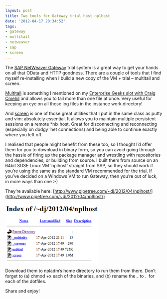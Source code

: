 ```yaml
---
layout: post
title: Two tools for Gateway trial host nplhost
date: '2012-04-17 20:34:52'
tags:
- gateway
- multitail
- netweaver
- sap
- screen
---
```



The [SAP NetWeaver Gateway](http://scn.sap.com/community/netweaver-gateway) trial system is a great way to get your hands on all that OData and HTTP goodness. There are a couple of tools that I find myself re-installing when I build a new copy of the VM + trial – multitail and screen.

[Multitail](http://www.vanheusden.com/multitail/) is something I mentioned on my [Enterprise Geeks slot with Craig Cmehil](/undefined/) and allows you to tail more than one file at once. Very useful for keeping an eye on all those log files in the instance work directory!

And [screen](http://en.wikipedia.org/wiki/GNU_Screen) is one of those great utilities that I put in the same class as putty and vim: absolutely essential. It allows you to maintain multiple persistent sessions on a remote *nix host. Great for disconnecting and reconnecting (especially on dodgy ‘net connections) and being able to continue exactly where you left off.

I realised that people might benefit from these too, so I thought I’d offer them for you to download in binary form, so you can avoid going through the hassle of firing up the package manager and wrestling with repositories and dependencies, or building from source. I built them from source on an 64bit SUSE Linux VM ‘nplhost’ straight from SAP, so they should work if you’re using the same as the standard VM recommended for the trial. If you’ve decided on a Windows VM to run Gateway, then you’re out of luck, in more ways than one :-)

They’re available here: [http://www.pipetree.com/~dj/2012/04/nplhost/](http://www.pipetree.com/~dj/2012/04/nplhost/)

[![](/content/images/2012/04/nplhost-300x190.png "nplhost")](/content/images/2012/04/nplhost.png)

Download them to npladm’s home directory to run them from there. Don’t forget to (a) chmod +x each of the binaries, and (b) rename the _ to .  for each of the dotfiles.

Share and enjoy!


